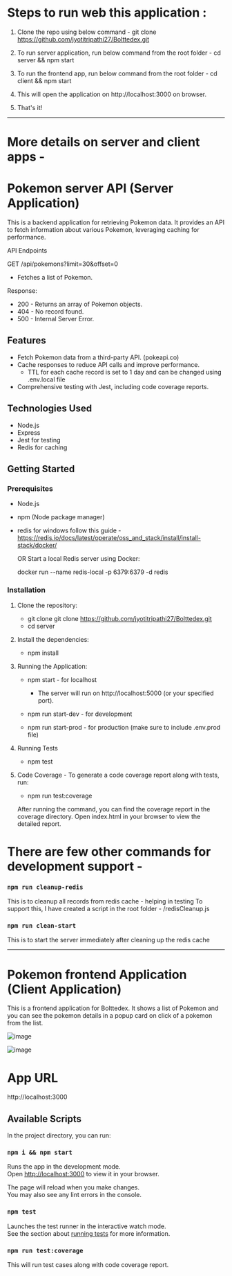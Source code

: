 # Steps to run web this application :

1) Clone the repo using below command -
git clone https://github.com/jyotitripathi27/Bolttedex.git

2) To run server application, run below command from the root folder -
cd server && npm start

3) To run the frontend app, run below command from the root folder -
cd client && npm start

4) This will open the application on http://localhost:3000 on browser.

5) That's it!

----


# More details on server and client apps -

# Pokemon server API (Server Application)

This is a backend application for retrieving Pokemon data. It provides an API to fetch information about various Pokemon, leveraging caching for performance.

API Endpoints

GET /api/pokemons?limit=30&offset=0
- Fetches a list of Pokemon.

Response:

- 200 - Returns an array of Pokemon objects.
- 404 - No record found.
- 500 - Internal Server Error.


## Features

- Fetch Pokemon data from a third-party API. (pokeapi.co)
- Cache responses to reduce API calls and improve performance.
   - TTL for each cache record is set to 1 day and can be changed using .env.local file
- Comprehensive testing with Jest, including code coverage reports.

## Technologies Used

- Node.js
- Express
- Jest for testing
- Redis for caching

## Getting Started

### Prerequisites

- Node.js
- npm (Node package manager)
- redis
    for windows follow this guide - https://redis.io/docs/latest/operate/oss_and_stack/install/install-stack/docker/

    OR 
    Start a local Redis server using Docker:

    docker run --name redis-local -p 6379:6379 -d redis

### Installation

1. Clone the repository:

   - git clone git clone https://github.com/jyotitripathi27/Bolttedex.git
   - cd server
   
2. Install the dependencies:
    
   - npm install

3. Running the Application:

   - npm start - for localhost
      - The server will run on http://localhost:5000 (or your specified port).

   - npm run start-dev - for development 
   - npm run start-prod - for production (make sure to include .env.prod file)

4. Running Tests

   - npm test

5. Code Coverage - To generate a code coverage report along with tests, run:

   - npm run test:coverage

   After running the command, you can find the coverage report in the coverage directory. Open index.html in your browser to view the detailed report.


# There are few other commands for development support -

### `npm run cleanup-redis`
This is to cleanup all records from redis cache - helping in testing
To support this, I have created a script in the root folder - /redisCleanup.js

### `npm run clean-start`

This is to start the server immediately after cleaning up the redis cache


----


# Pokemon frontend Application (Client Application)

This is a frontend application for Bolttedex. It shows a list of Pokemon and you can see the pokemon details in a popup card on click of a pokemon from the list.

![image](https://github.com/user-attachments/assets/7d86eee2-e583-402f-af0e-a9bb95efc561)

![image](https://github.com/user-attachments/assets/b024889e-a5f4-4285-a6f4-a63d246057f9)



# App URL

http://localhost:3000


## Available Scripts

In the project directory, you can run:

### `npm i && npm start`

Runs the app in the development mode.\
Open [http://localhost:3000](http://localhost:3000) to view it in your browser.

The page will reload when you make changes.\
You may also see any lint errors in the console.

### `npm test`

Launches the test runner in the interactive watch mode.\
See the section about [running tests](https://facebook.github.io/create-react-app/docs/running-tests) for more information.


### `npm run test:coverage`

This will run test cases along with code coverage report.

